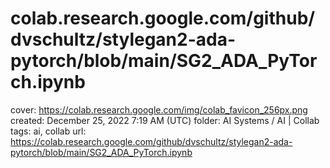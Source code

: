 # colab.research.google.com/github/dvschultz/stylegan2-ada-pytorch/blob/main/SG2_ADA_PyTorch.ipynb

cover: https://colab.research.google.com/img/colab_favicon_256px.png
created: December 25, 2022 7:19 AM (UTC)
folder: AI Systems / AI | Collab
tags: ai, collab
url: https://colab.research.google.com/github/dvschultz/stylegan2-ada-pytorch/blob/main/SG2_ADA_PyTorch.ipynb